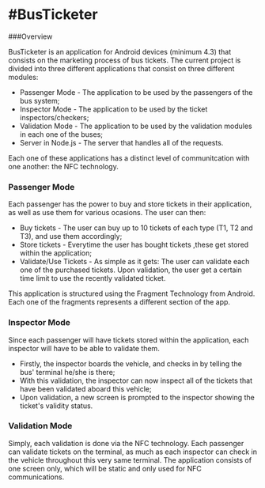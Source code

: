 #BusTicketer
===========

###Overview

BusTicketer is an application for Android devices (minimum 4.3) that consists on the marketing process of bus tickets. The current project is divided into three different applications that consist on three different modules:

* Passenger Mode - The application to be used by the passengers of the bus system;
* Inspector Mode - The application to be used by the ticket inspectors/checkers;
* Validation Mode - The application to be used by the validation modules in each one of the buses;
* Server in Node.js - The server that handles all of the requests.

Each one of these applications has a distinct level of communitcation with one another: the NFC technology.

### Passenger Mode

Each passenger has the power to buy and store tickets in their application, as well as use them for various ocasions. The user can then:

* Buy tickets - The user can buy up to 10 tickets of each type (T1, T2 and T3), and use them accordingly;
* Store tickets - Everytime the user has bought tickets ,these get stored within the application;
* Validate/Use Tickets - As simple as it gets: The user can validate each one of the purchased tickets. Upon validation, the user get a certain time limit to use the recently validated ticket.

This application is structured using the Fragment Technology from Android. Each one of the fragments represents a different section of the app.

### Inspector Mode

Since each passenger will have tickets stored within the application, each inspector will have to be able to validate them.

* Firstly, the inspector boards the vehicle, and checks in by telling the bus' terminal he/she is there;
* With this validation, the inspector can now inspect all of the tickets that have been validated aboard this vehicle;
* Upon validation, a new screen is prompted to the inspector showing the ticket's validity status.

### Validation Mode

Simply, each validation is done via the NFC technology. Each passenger can validate tickets on the terminal, as much as each inspector can check in the vehicle throughout this very same terminal. The application consists of one screen only, which will be static and only used for NFC communications.
